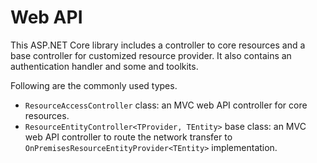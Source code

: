 # Web API

This ASP.NET Core library includes a controller to core resources and a base controller for customized resource provider.
It also contains an authentication handler and some and toolkits.

Following are the commonly used types.

- `ResourceAccessController` class: an MVC web API controller for core resources.
- `ResourceEntityController<TProvider, TEntity>` base class: an MVC web API controller to route the network transfer to `OnPremisesResourceEntityProvider<TEntity>` implementation.
